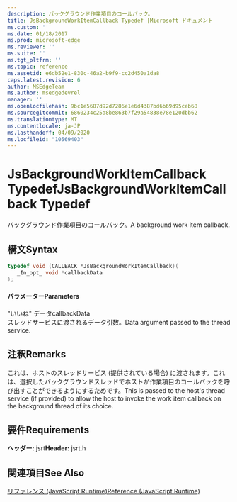 ```yaml
---
description: バックグラウンド作業項目のコールバック。
title: JsBackgroundWorkItemCallback Typedef |Microsoft ドキュメント
ms.custom: ''
ms.date: 01/18/2017
ms.prod: microsoft-edge
ms.reviewer: ''
ms.suite: ''
ms.tgt_pltfrm: ''
ms.topic: reference
ms.assetid: e6db52e1-830c-46a2-b9f9-cc2d450a1da8
caps.latest.revision: 6
author: MSEdgeTeam
ms.author: msedgedevrel
manager: ''
ms.openlocfilehash: 9bc1e5687d92d7286e1e6d4387bd6b69d95ceb68
ms.sourcegitcommit: 6860234c25a8be863b7f29a54838e78e120dbb62
ms.translationtype: MT
ms.contentlocale: ja-JP
ms.lasthandoff: 04/09/2020
ms.locfileid: "10569403"
---
```

# <span data-ttu-id="3c46d-103">JsBackgroundWorkItemCallback Typedef</span><span class="sxs-lookup"><span data-stu-id="3c46d-103">JsBackgroundWorkItemCallback Typedef</span></span>
<span data-ttu-id="3c46d-104">バックグラウンド作業項目のコールバック。</span><span class="sxs-lookup"><span data-stu-id="3c46d-104">A background work item callback.</span></span>  
  
## <span data-ttu-id="3c46d-105">構文</span><span class="sxs-lookup"><span data-stu-id="3c46d-105">Syntax</span></span>  
  
```cpp  
typedef void (CALLBACK *JsBackgroundWorkItemCallback)(  
   _In_opt_ void *callbackData  
);  
```  
  
#### <span data-ttu-id="3c46d-106">パラメーター</span><span class="sxs-lookup"><span data-stu-id="3c46d-106">Parameters</span></span>  
 <span data-ttu-id="3c46d-107">"いいね" データ</span><span class="sxs-lookup"><span data-stu-id="3c46d-107">callbackData</span></span>  
 <span data-ttu-id="3c46d-108">スレッドサービスに渡されるデータ引数。</span><span class="sxs-lookup"><span data-stu-id="3c46d-108">Data argument passed to the thread service.</span></span>  
  
## <span data-ttu-id="3c46d-109">注釈</span><span class="sxs-lookup"><span data-stu-id="3c46d-109">Remarks</span></span>  
 <span data-ttu-id="3c46d-110">これは、ホストのスレッドサービス (提供されている場合) に渡されます。これは、選択したバックグラウンドスレッドでホストが作業項目のコールバックを呼び出すことができるようにするためです。</span><span class="sxs-lookup"><span data-stu-id="3c46d-110">This is passed to the host's thread service (if provided) to allow the host to invoke the work item callback on the background thread of its choice.</span></span>  
  
## <span data-ttu-id="3c46d-111">要件</span><span class="sxs-lookup"><span data-stu-id="3c46d-111">Requirements</span></span>  
 <span data-ttu-id="3c46d-112">**ヘッダー:** jsrt</span><span class="sxs-lookup"><span data-stu-id="3c46d-112">**Header:** jsrt.h</span></span>  
  
## <span data-ttu-id="3c46d-113">関連項目</span><span class="sxs-lookup"><span data-stu-id="3c46d-113">See Also</span></span>  
 [<span data-ttu-id="3c46d-114">リファレンス (JavaScript Runtime)</span><span class="sxs-lookup"><span data-stu-id="3c46d-114">Reference (JavaScript Runtime)</span></span>](../chakra-hosting/reference-javascript-runtime.md)